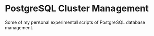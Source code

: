 # PostgreSQL Cluster Management

Some of my personal experimental scripts of PostgreSQL database management.
